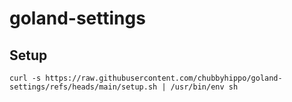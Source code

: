 # goland-settings
## Setup
```shell
curl -s https://raw.githubusercontent.com/chubbyhippo/goland-settings/refs/heads/main/setup.sh | /usr/bin/env sh
```
